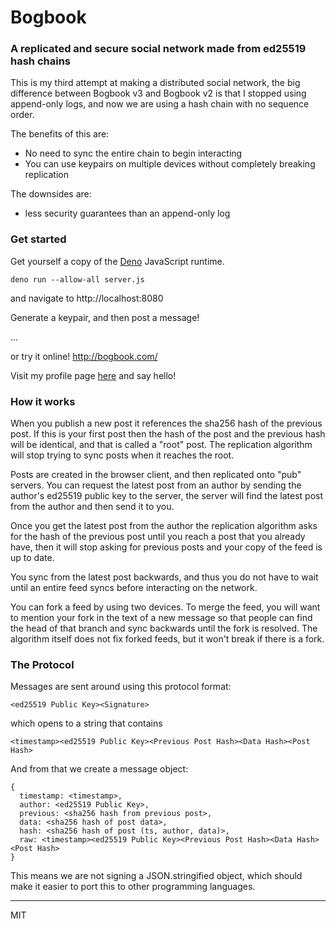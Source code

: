 # Bogbook

### A replicated and secure social network made from ed25519 hash chains

This is my third attempt at making a distributed social network, the big difference between Bogbook v3 and Bogbook v2 is that I stopped using append-only logs, and now we are using a hash chain with no sequence order. 

The benefits of this are:

+ No need to sync the entire chain to begin interacting
+ You can use keypairs on multiple devices without completely breaking replication

The downsides are: 

+ less security guarantees than an append-only log

### Get started

Get yourself a copy of the [Deno](https://deno.land/) JavaScript runtime.

```
deno run --allow-all server.js
```

and navigate to http://localhost:8080

Generate a keypair, and then post a message!

...

or try it online! http://bogbook.com/

Visit my profile page [here](http://bogbook.com/#e+2bu3W0KeR00URX75mVtFsFrTgTfAW2R3+F9W+s324=) and say hello!

### How it works

When you publish a new post it references the sha256 hash of the previous post. If this is your first post then the hash of the post and the previous hash will be identical, and that is called a "root" post. The replication algorithm will stop trying to sync posts when it reaches the root.

Posts are created in the browser client, and then replicated onto "pub" servers. You can request the latest post from an author by sending the author's ed25519 public key to the server, the server will find the latest post from the author and then send it to you. 

Once you get the latest post from the author the replication algorithm asks for the hash of the previous post until you reach a post that you already have, then it will stop asking for previous posts and your copy of the feed is up to date. 

You sync from the latest post backwards, and thus you do not have to wait until an entire feed syncs before interacting on the network.

You can fork a feed by using two devices. To merge the feed, you will want to mention your fork in the text of a new message so that people can find the head of that branch and sync backwards until the fork is resolved. The algorithm itself does not fix forked feeds, but it won't break if there is a fork. 

### The Protocol

Messages are sent around using this protocol format:

```
<ed25519 Public Key><Signature>
```

which opens to a string that contains

```
<timestamp><ed25519 Public Key><Previous Post Hash><Data Hash><Post Hash>
```

And from that we create a message object:

```
{
  timestamp: <timestamp>,
  author: <ed25519 Public Key>,
  previous: <sha256 hash from previous post>,
  data: <sha256 hash of post data>,
  hash: <sha256 hash of post (ts, author, data)>,
  raw: <timestamp><ed25519 Public Key><Previous Post Hash><Data Hash><Post Hash>
}
```

This means we are not signing a JSON.stringified object, which should make it easier to port this to other programming languages.

---
MIT


